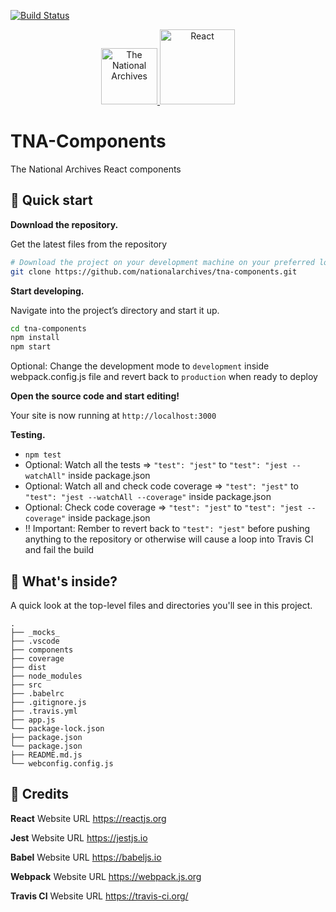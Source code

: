 [![Build Status](https://travis-ci.org/nationalarchives/tna-components.svg?branch=feature%2Fclean_for_new_approach)](https://travis-ci.org/nationalarchives/tna-components)

<p align="center">
  <a href="https://www.nationalarchives.gov.uk">
    <img style="display:inline-block" alt="The National Archives"  src="https://is4-ssl.mzstatic.com/image/thumb/Music/v4/b7/03/65/b7036506-f489-3364-5661-871efd63b8b7/source/170x170bb.jpg" width="90" />
  </a>
  <img style="display:inline-block" alt="React"
  src="https://upload.wikimedia.org/wikipedia/commons/thumb/a/a7/React-icon.svg/1000px-React-icon.svg.png"
  width="120"
  />
  
</p>

# TNA-Components
The National Archives React components

## 🚀 Quick start

**Download the repository.**

  Get the latest files from the repository

  ```sh
  # Download the project on your development machine on your preferred location
  git clone https://github.com/nationalarchives/tna-components.git
  ```

**Start developing.**

  Navigate into the project’s directory and start it up.

  ```sh
  cd tna-components
  npm install
  npm start
  ```
  
  Optional: Change the development mode to `development` inside webpack.config.js file and revert back to `production` when ready to deploy

**Open the source code and start editing!**

  Your site is now running at `http://localhost:3000`

**Testing.**

* `npm test`
*  Optional: Watch all the tests => `"test": "jest"` to `"test": "jest --watchAll"` inside package.json
*  Optional: Watch all and check code coverage => `"test": "jest"` to `"test": "jest --watchAll --coverage"` inside package.json
*  Optional: Check code coverage => `"test": "jest"` to `"test": "jest --coverage"` inside package.json
*  !! Important: Rember to revert back to `"test": "jest"` before pushing anything to the repository or otherwise will cause a loop into Travis CI and fail the build

## 🧐 What's inside?

A quick look at the top-level files and directories you'll see in this project.

    .
    ├── _mocks_
    ├── .vscode
    ├── components
    ├── coverage
    ├── dist
    ├── node_modules
    ├── src
    ├── .babelrc
    ├── .gitignore.js
    ├── .travis.yml
    ├── app.js
    └── package-lock.json
    ├── package.json
    └── package.json
    ├── README.md.js
    └── webconfig.config.js

## :hatched_chick: Credits
**React**
Website URL https://reactjs.org

**Jest** 
Website URL https://jestjs.io

**Babel**
Website URL https://babeljs.io

**Webpack**
Website URL https://webpack.js.org

**Travis CI**
Website URL https://travis-ci.org/
